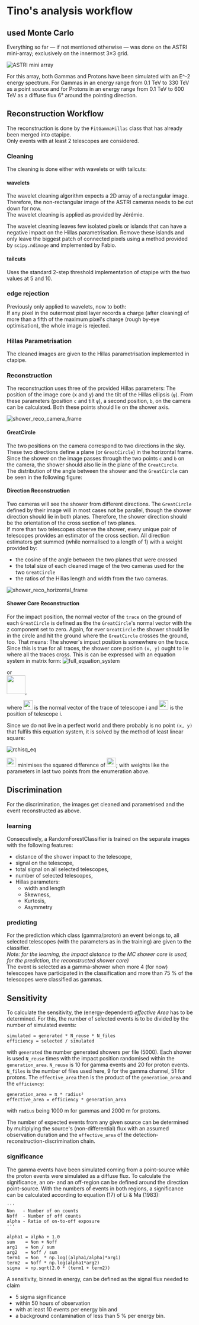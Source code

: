 # Tino's analysis workflow

## used Monte Carlo
Everything so far — if not mentioned otherwise — was done on the ASTRI mini-array;
exclusively on the innermost 3×3 grid.

![ASTRI mini array](https://cloud.githubusercontent.com/assets/18286015/20310332/d497f1b8-ab4b-11e6-84fe-ee9ccb901623.png)

For this array, both Gammas and Protons have been simulated with an E^-2 energy spectrum.
For Gammas in an energy range from 0.1 TeV to 330 TeV  as a point source and
for Protons in an energy range from 0.1 TeV to 600 TeV as a diffuse flux 6° around the
pointing direction.

## Reconstruction Workflow
The reconstruction is done by the `FitGammaHillas` class that has already been merged into
ctapipe. <br  />
Only events with at least 2 telescopes are considered.<br  />

### Cleaning
The cleaning is done either with wavelets or with tailcuts:

#### wavelets
The wavelet cleaning algorithm expects a 2D array of a rectangular image. Therefore, the
non-rectangular image of the ASTRI cameras needs to be cut down for now.<br  />
The wavelet cleaning is applied as provided by Jérémie.

The wavelet cleaning leaves few isolated pixels or islands that can have a negative
impact on the Hillas parametrisation. Remove these islands and only leave the biggest
patch of connected pixels using a method provided by `scipy.ndimage` and implemented by
Fabio.

#### tailcuts
Uses the standard 2-step threshold implementation of ctapipe with the two values
at 5 and 10.<br  />

### edge rejection
Previously only applied to wavelets, now to both:<br  />
If any pixel in the outermost pixel layer records a charge (after cleaning) of more than
a fifth of the maximum pixel's charge (rough by-eye optimisation), the whole image is
rejected.

### Hillas Parametrisation
The cleaned images are given to the Hillas parametrisation implemented in ctapipe.


### Reconstruction
The reconstruction uses three of the provided Hillas parameters:
The position of the image core (x and y) and the tilt of the Hillas ellipsis (`ψ`).
From these parameters (position `c` and tilt `ψ`), a second position, `b`, on the camera
can be calculated. Both these points should lie on the shower axis. <br  />

![shower_reco_camera_frame](https://cloud.githubusercontent.com/assets/18286015/21807318/75c52498-d73e-11e6-868a-c1a7d4413a49.png)

#### GreatCircle
The two positions on the camera correspond to two directions in the sky. These two
directions define a plane (or `GreatCircle`) in the horizontal frame.
Since the shower on the image passes through the two points `c` and `b` on the camera,
the shower should also lie in the plane of the `GreatCircle`. <br  />
The distribution of the angle between the shower and the `GreatCircle` can be seen in the following figure:


#### Direction Reconstruction
Two cameras will see the shower from different directions. The `GreatCircle` defined by
their image will in most cases not be parallel, though the shower direction should lie
in both planes. Therefore, the shower direction should be the orientation of the cross section of two planes. <br  />
If more than two telescopes observe the shower, every unique pair of telescopes provides
an estimator of the cross section. All direction estimators get summed (while normalised
to a length of 1) with a weight provided by:
* the cosine of the angle between the two planes that were crossed
* the total size of each cleaned image of the two cameras used for the two `GreatCircle`
* the ratios of the Hillas length and width from the two cameras.

![shower_reco_horizontal_frame](https://cloud.githubusercontent.com/assets/18286015/21807321/780f10a6-d73e-11e6-8e8b-1f616c31c9fd.png)

#### Shower Core Reconstruction
For the impact position, the normal vector of the `trace` on the ground of each
`GreatCircle` is defined as the the `GreatCircle`'s normal vector with the z component set
to zero. Again, for ever `GreatCircle` the shower should lie in the circle and hit the
ground where the `GreatCircle` crosses the ground, too. That means: The shower's impact
position is somewhere on the trace. Since this is true for all traces, the shower core
position `(x, y)` ought to lie where all the traces cross. This is can be expressed with
an equation system in matrix form:
![full_equation_system](https://cloud.githubusercontent.com/assets/18286015/25378070/9071d94a-29a9-11e7-9026-370dabd31625.png)

or <br  />
<img src="https://cloud.githubusercontent.com/assets/18286015/25378068/9070c08c-29a9-11e7-88ed-32f5b41e7a1f.png" height=50px>,

where <img src="https://cloud.githubusercontent.com/assets/18286015/25378071/90723066-29a9-11e7-90ee-33db7ea3c356.png" height=25px>
is the normal vector of the trace of telescope i and
<img src="https://cloud.githubusercontent.com/assets/18286015/25378072/90792bb4-29a9-11e7-957c-c6e70ff7d681.png" height=25px>
is the position of telescope i. <br  />

Since we do not live in a perfect world and there probably is no point `(x, y)` that
fulfils this equation system, it is solved by the method of least linear square:

![rchisq_eq](https://cloud.githubusercontent.com/assets/18286015/25378074/909b69c2-29a9-11e7-8036-271fd7adcbda.png)


<img src="https://cloud.githubusercontent.com/assets/18286015/25378073/9082ee56-29a9-11e7-9772-2372cbebaa14.png" height=25px> minimises the
squared difference of
<img src="https://cloud.githubusercontent.com/assets/18286015/25378069/907195b6-29a9-11e7-8582-2004977288e0.png" height=25px>;
with weights like the parameters in last two points from the enumeration above.


## Discrimination

For the discrimination, the images get cleaned and parametrised and the event
reconstructed as above.

### learning
Consecutively, a RandomForestClassifier is trained on the separate images with
the following features:
* distance of the shower impact to the telescope,
* signal on the telescope,
* total signal on all selected telescopes,
* number of selected telescopes,
* Hillas parameters:
    * width and length
    * Skewness,
    * Kurtosis,
    * Asymmetry


### predicting
For the prediction which class (gamma/proton) an event belongs to, all selected telescopes
(with the parameters as in the training) are given to the classifier.<br  />
_Note: for the learning, the impact distance to the MC shower core is used, for the
prediction, the reconstructed shower core)_<br  />
The event is selected as a gamma-shower when more 4 (for now) telescopes have participated
in the classification and more than 75 % of the telescopes were classified as gammas.


## Sensitivity
To calculate the sensitivity, the (energy-dependent) *effective Area* has to be
determined. For this, the number of selected events is to be divided by the number of
simulated events:
```
simulated = generated * N_reuse * N_files
efficiency = selected / simulated
```
with `generated` the number generated showers per file (5000). Each shower is used
`N_reuse` times with the impact position randomised within the `generation_area`.
`N_reuse` is 10 for gamma events and 20 for proton events. `N_files` is the number of
files used here, 9 for the gamma channel, 51 for protons. The `effective_area` then is the
product of the `generation_area` and the `efficiency`:
```
generation_area = π * radius²
effective_area = efficiency * generation_area
```

with `radius` being 1000 m for gammas and 2000 m for protons.<br  />

The number of expected events from any given source can be determined by multiplying
the source's (non-differential) flux with an assumed observation duration and  the
`effective_area` of the detection-reconstruction-discrimination chain.

### significance
The gamma events have been simulated coming from a point-source while the proton events
were simulated as a diffuse flux. To calculate the significance, an on- and an off-region
can be defined around the direction point-source. With the numbers of events in both
regions, a significance can be calculated according to equation (17) of Li & Ma (1983):
```
'''
Non   - Number of on counts
Noff  - Number of off counts
alpha - Ratio of on-to-off exposure
'''

alpha1 = alpha + 1.0
sum    = Non + Noff
arg1   = Non / sum
arg2   = Noff / sum
term1  = Non  * np.log((alpha1/alpha)*arg1)
term2  = Noff * np.log(alpha1*arg2)
sigma  = np.sqrt(2.0 * (term1 + term2))
```

A sensitivity, binned in energy, can be defined as the signal flux needed to claim
* 5 sigma significance
* within 50 hours of observation
* with at least 10 events per energy bin and
* a background contamination of less than 5 % per energy bin.
